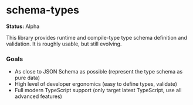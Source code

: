 # schema-types

**Status:** Alpha

This library provides runtime and compile-type type schema definition and validation. It is roughly usable, but still evolving.

### Goals

- As close to JSON Schema as possible (represent the type schema as pure data)
- High level of developer ergonomics (easy to define types, validate)
- Full modern TypeScript support (only target latest TypeScript, use all advanced features)
